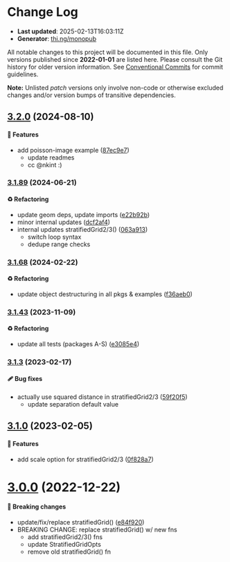 # Change Log

- **Last updated**: 2025-02-13T16:03:11Z
- **Generator**: [thi.ng/monopub](https://thi.ng/monopub)

All notable changes to this project will be documented in this file.
Only versions published since **2022-01-01** are listed here.
Please consult the Git history for older version information.
See [Conventional Commits](https://conventionalcommits.org/) for commit guidelines.

**Note:** Unlisted _patch_ versions only involve non-code or otherwise excluded changes
and/or version bumps of transitive dependencies.

## [3.2.0](https://github.com/thi-ng/umbrella/tree/@thi.ng/poisson@3.2.0) (2024-08-10)

#### 🚀 Features

- add poisson-image example ([87ec9e7](https://github.com/thi-ng/umbrella/commit/87ec9e7))
  - update readmes
  - cc @nkint :)

### [3.1.89](https://github.com/thi-ng/umbrella/tree/@thi.ng/poisson@3.1.89) (2024-06-21)

#### ♻️ Refactoring

- update geom deps, update imports ([e22b92b](https://github.com/thi-ng/umbrella/commit/e22b92b))
- minor internal updates ([dcf2af4](https://github.com/thi-ng/umbrella/commit/dcf2af4))
- internal updates stratifiedGrid2/3() ([063a913](https://github.com/thi-ng/umbrella/commit/063a913))
  - switch loop syntax
  - dedupe range checks

### [3.1.68](https://github.com/thi-ng/umbrella/tree/@thi.ng/poisson@3.1.68) (2024-02-22)

#### ♻️ Refactoring

- update object destructuring in all pkgs & examples ([f36aeb0](https://github.com/thi-ng/umbrella/commit/f36aeb0))

### [3.1.43](https://github.com/thi-ng/umbrella/tree/@thi.ng/poisson@3.1.43) (2023-11-09)

#### ♻️ Refactoring

- update all tests (packages A-S) ([e3085e4](https://github.com/thi-ng/umbrella/commit/e3085e4))

### [3.1.3](https://github.com/thi-ng/umbrella/tree/@thi.ng/poisson@3.1.3) (2023-02-17)

#### 🩹 Bug fixes

- actually use squared distance in stratifiedGrid2/3 ([59f20f5](https://github.com/thi-ng/umbrella/commit/59f20f5))
  - update separation default value

## [3.1.0](https://github.com/thi-ng/umbrella/tree/@thi.ng/poisson@3.1.0) (2023-02-05)

#### 🚀 Features

- add scale option for stratifiedGrid2/3 ([0f828a7](https://github.com/thi-ng/umbrella/commit/0f828a7))

# [3.0.0](https://github.com/thi-ng/umbrella/tree/@thi.ng/poisson@3.0.0) (2022-12-22)

#### 🛑 Breaking changes

- update/fix/replace stratifiedGrid() ([e84f920](https://github.com/thi-ng/umbrella/commit/e84f920))
- BREAKING CHANGE: replace stratifiedGrid() w/ new fns
  - add stratifiedGrid2/3() fns
  - update StratifiedGridOpts
  - remove old stratifiedGrid() fn
